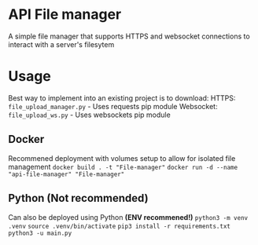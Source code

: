 # API File manager
A simple file manager that supports HTTPS and websocket connections to interact with a server's filesytem

# Usage
Best way to implement into an existing project is to download:
HTTPS: `file_upload_manager.py` - Uses requests  pip module
Websocket: `file_upload_ws.py` - Uses websockets pip module

## Docker
Recommened deployment with volumes setup to allow for isolated file management
`docker build . -t "File-manager"`
`docker run -d --name "api-file-manager" "File-manager"`

## Python (Not recommended)
Can also be deployed using Python **(ENV recommened!)**
`python3 -m venv .venv`
`source .venv/bin/activate`
`pip3 install -r requirements.txt`
`python3 -u main.py`